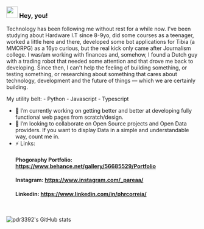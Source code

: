 ### <img src="https://raw.githubusercontent.com/MartinHeinz/MartinHeinz/master/wave.gif" width="30px"> Hey, you!


Technology has been following me without rest for a while now. I've been studying about Hardware I.T since 8-9yo, did some courses as a teenager, worked a little here and there, developed some bot applications for Tibia (a MMORPG) as a 16yo curious, but the real kick only came after Journalism college. I was/am working with finances and, somehow, I found a Dutch guy with a trading robot that needed some attention and that drove me back to developing. Since then, I can't help the feeling of building something, or testing something, or researching about something that cares about technology, development and the future of things — which we are certainly building.

My utility belt:
    - Python
    - Javascript
    - Typescript


- 🔭 I’m currently working on getting better and better at developing fully functional web pages from scratch/design.
- 👯 I’m looking to collaborate on Open Source projects and Open Data providers. If you want to display Data in a simple and understandable way, count me in.
- ⚡  Links:
    #### Phogoraphy Portfolio: https://www.behance.net/gallery/56685529/Portfolio
    #### Instagram: https://www.instagram.com/_pareaa/
    #### Linkedin: https://www.linkedin.com/in/phrcorreia/
 <br />
 
![pdr3392's GitHub stats](https://github-readme-stats.vercel.app/api?username=pdr3392&hide=contribs,prs&show_icons=true&theme=synthwave)

  
  <!--
**pdr3392/pdr3392** is a ✨ _special_ ✨ repository because its `README.md` (this file) appears on your GitHub profile.

Here are some ideas to get you started:

- 🔭 I’m currently working on ...
- 🌱 I’m currently learning ...
- 👯 I’m looking to collaborate on ...
- 🤔 I’m looking for help with ...
- 💬 Ask me about ...
- 📫 How to reach me: ...
- 😄 Pronouns: ...
- ⚡ Fun fact: ...
-->
